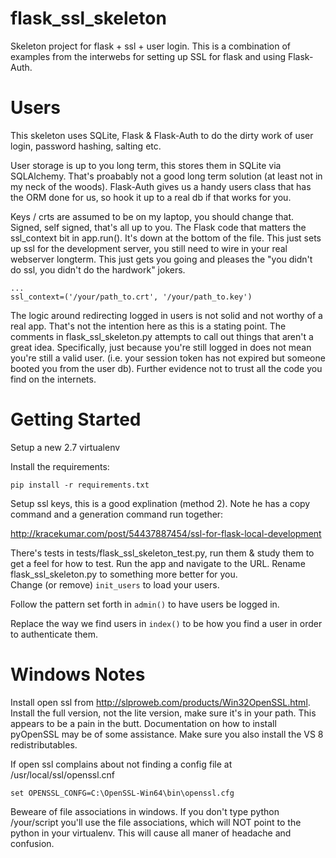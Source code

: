 flask_ssl_skeleton
==================

Skeleton project for flask + ssl + user login. This is a combination of examples from the interwebs for setting up SSL for flask and using Flask-Auth. 

Users
===============
This skeleton uses SQLite, Flask & Flask-Auth to do the dirty work of user login, password hashing,
salting etc.

User storage is up to you long term, this stores them in SQLite via SQLAlchemy. That's proabably not a good long term solution (at least not in my neck of the woods). Flask-Auth gives us a handy users class that has the ORM done for us, so hook it up to a real db if that works for you. 

Keys / crts are assumed to be on my laptop, you should change that. Signed, self signed, that's all up to you. The Flask code that matters the ssl_context bit in app.run(). It's down at the bottom of the file. This just sets up ssl for the development server, you still need to wire in your real webserver longterm. This just gets you going and pleases the "you didn't do ssl, you didn't do the hardwork" jokers.  
   
    ...
    ssl_context=('/your/path_to.crt', '/your/path_to.key')

The logic around redirecting logged in users is not solid and not worthy of a real app. That's not the intention here as this is a stating point. The comments in flask_ssl_skeleton.py attempts to call out things that aren't a great idea. Specifically, just because you're still logged in does not mean you're still a valid user. (i.e. your session token has not expired but someone booted you from the user db). Further evidence not to trust all the code you find on the internets.

Getting Started
===================
Setup a new 2.7 virtualenv

Install the requirements:
    
    pip install -r requirements.txt

Setup ssl keys, this is a good explination (method 2). Note he has a copy command and a generation command run together:

http://kracekumar.com/post/54437887454/ssl-for-flask-local-development

There's tests in tests/flask_ssl_skeleton_test.py, run them & study them to get a feel for how to test. 
Run the app and navigate to the URL.
Rename flask_ssl_skeleton.py to something more better for you.  
Change (or remove) <code>init_users</code> to load your users.

Follow the pattern set forth in <code>admin()</code> to have users be logged in.

Replace the way we find users in <code>index()</code> to be how you find a user in order to authenticate them.

Windows Notes
===================
Install open ssl from http://slproweb.com/products/Win32OpenSSL.html. Install the full version, not the lite version, make sure it's in your path. This appears to be a pain in the butt. Documentation on how to install pyOpenSSL may be of some assistance. Make sure you also install the VS 8 redistributables. 

If open ssl complains about not finding a config file at /usr/local/ssl/openssl.cnf
    
    set OPENSSL_CONFG=C:\OpenSSL-Win64\bin\openssl.cfg

Beweare of file associations in windows. If you don't type python /your/script you'll use the file associations, which will NOT point to the python in your virtualenv. This will cause all maner of headache and confusion. 
